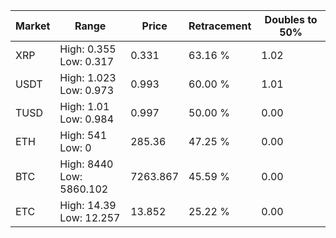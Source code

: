 | Market | Range | Price| Retracement | Doubles to 50% |
| --- | --- | --- | --- | --- |
| XRP | High: 0.355<br />Low: 0.317 | 0.331 | 63.16 % | 1.02 |
| USDT | High: 1.023<br />Low: 0.973 | 0.993 | 60.00 % | 1.01 |
| TUSD | High: 1.01<br />Low: 0.984 | 0.997 | 50.00 % | 0.00 |
| ETH | High: 541<br />Low: 0 | 285.36 | 47.25 % | 0.00 |
| BTC | High: 8440<br />Low: 5860.102 | 7263.867 | 45.59 % | 0.00 |
| ETC | High: 14.39<br />Low: 12.257 | 13.852 | 25.22 % | 0.00 |
